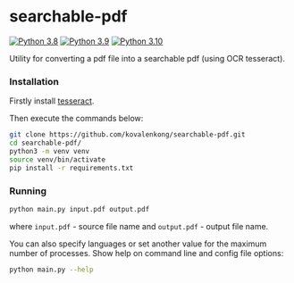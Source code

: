 # searchable-pdf
[![Python 3.8](https://img.shields.io/badge/python-3.8-blue.svg)](https://www.python.org/downloads/release/python-380/)
[![Python 3.9](https://img.shields.io/badge/python-3.9-blue.svg)](https://www.python.org/downloads/release/python-390/)
[![Python 3.10](https://img.shields.io/badge/python-3.10-blue.svg)](https://www.python.org/downloads/release/python-3100/)

Utility for converting a pdf file into a searchable pdf (using OCR tesseract).

### Installation

Firstly install [tesseract](https://tesseract-ocr.github.io/tessdoc/Installation.html).

Then execute the commands below:

```bash
git clone https://github.com/kovalenkong/searchable-pdf.git
cd searchable-pdf/
python3 -m venv venv
source venv/bin/activate
pip install -r requirements.txt
```

### Running

```bash
python main.py input.pdf output.pdf
```

where `input.pdf` - source file name and `output.pdf` - output file name.

You can also specify languages or set another value for the maximum number of processes.
Show help on command line and config file options:

```bash
python main.py --help
```
